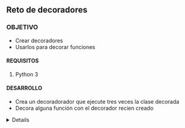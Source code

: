  

	
## Reto de decoradores

### OBJETIVO 

- Crear decoradores
- Usarlos para decorar funciones

#### REQUISITOS 

1. Python 3

#### DESARROLLO

- Crea un decoradorador que ejecute tres veces la clase decorada
- Decora alguna función con el decorador recien creado

<details>
	def triple(funcion):
		def nueva_funcion(*args,**kwargs):
			a =''
			for _ in range(3):
				a = funcion(*args, **kwargs)
			return a
		return nueva_funcion

	@triple
	def hola_mundo():
		print("hola mundo :)")


	hola_mundo()
</details> 


